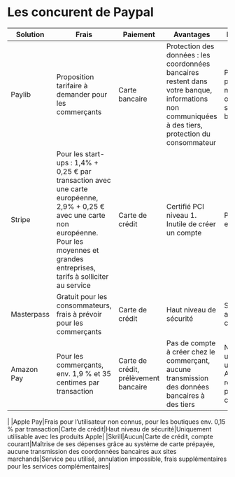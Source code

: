 # Les concurent de Paypal

|Solution|Frais|Paiement|Avantages|Inconvénients|
|---|---|---|---|---|
|Paylib|Proposition tarifaire à demander pour les commerçants|Carte bancaire|Protection des données : les coordonnées bancaires restent dans votre banque, informations non communiquées à des tiers, protection du consommateur|Proposé par peu de sites marchands, ouvert à seulement 6 banques|
|Stripe|Pour les start-ups : 1,4% + 0,25 € par transaction avec une carte européenne, 2,9% + 0,25 € avec une carte non européenne. Pour les moyennes et grandes entreprises, tarifs à solliciter au service|Carte de crédit|Certifié PCI niveau 1.  Inutile de créer un compte|Partie de Stripe en anglais|
|Masterpass|Gratuit pour les consommateurs, frais à prévoir pour les commerçants|Carte de crédit|Haut niveau de sécurité|Seulement accessible avec carte de crédit|
|Amazon Pay|Pour les commerçants, env. 1,9 % et 35 centimes par transaction|Carte de crédit, prélèvement bancaire|Pas de compte à créer chez le commerçant, aucune transmission des données bancaires à des tiers|Ne peut être utilisé qu’avec un compte Amazon, réserves sur la protection des consommateurs
|
|Apple Pay|Frais pour l’utilisateur non connus, pour les boutiques env. 0,15 % par transaction|Carte de crédit|Haut niveau de sécurité|Uniquement utilisable avec les produits Apple|
|Skrill|Aucun|Carte de crédit, compte courant|Maîtrise de ses dépenses grâce au système de carte prépayée, aucune transmission des coordonnées bancaires aux sites marchands|Service peu utilisé, annulation impossible, frais supplémentaires pour les services complémentaires|
